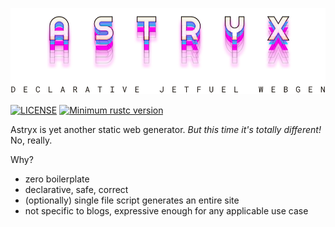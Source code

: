 <p align="center">

![](./assets/logo-v2.svg)

</p>

[![LICENSE](https://img.shields.io/badge/license-MIT-blue.svg)](LICENSE)
[![Minimum rustc version](https://img.shields.io/badge/rustc-1.42.0+-green.svg)](#rust-version-requirements)

Astryx is yet another static web generator. *But this time it's totally different!* No, really.

Why?

- zero boilerplate
- declarative, safe, correct
- (optionally) single file script generates an entire site
- not specific to blogs, expressive enough for any applicable use case
